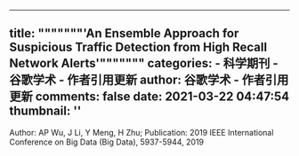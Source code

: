 
---
title: """""""'An Ensemble Approach for Suspicious Traffic Detection from High Recall Network Alerts'"""""""
categories: 
    - 科学期刊
    - 谷歌学术 - 作者引用更新
author: 谷歌学术 - 作者引用更新
comments: false
date: 2021-03-22 04:47:54
thumbnail: ''
---

<div>   
Author: AP Wu, J Li, Y Meng, H Zhu; Publication: 2019 IEEE International Conference on Big Data (Big Data), 5937-5944, 2019  
</div>
            